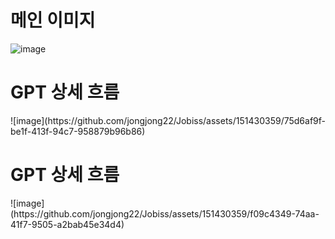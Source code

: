 
<h1>메인 이미지</h1>
<img alt="image" src="https://github.com/jongjong22/Jobiss/assets/151430359/b19c18d2-bf23-4189-b427-157dbabba49c"><br>
<h1>GPT 상세 흐름</h1>
![image](https://github.com/jongjong22/Jobiss/assets/151430359/75d6af9f-be1f-413f-94c7-958879b96b86)<br>
<h1>GPT 상세 흐름</h1>
![image](https://github.com/jongjong22/Jobiss/assets/151430359/f09c4349-74aa-41f7-9505-a2bab45e34d4)
